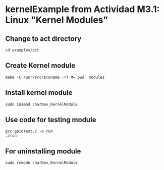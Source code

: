 # kernelExample from Actividad M3.1: Linux "Kernel Modules" 

## Change to act directory

```
cd examples/act

```

## Create Kernel module

```
make -C /usr/src/$(uname -r) M=`pwd` modules

```

## Install kernel module

```
sudo insmod charDev_KernelModule

```

## Use code for testing module

```
gcc gpioTest.c -o run
./run

```

## For uninstalling module

```
sudo rmmode charDev_KernelModule

```